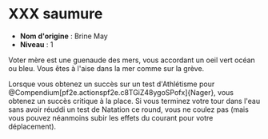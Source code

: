 # XXX saumure

 * **Nom d'origine** : Brine May
 * **Niveau** : 1


<p>Voter mère est une guenaude des mers, vous accordant un oeil vert océan ou bleu. Vous êtes à l'aise dans la mer comme sur la grève.</p>
<p>Lorsque vous obtenez un succès sur un test d'Athlétisme pour @Compendium[pf2e.actionspf2e.c8TGiZ48ygoSPofx]{Nager}, vous obtenez un succès critique à la place. Si vous terminez votre tour dans l'eau sans avoir réuddi un test de Natation ce round, vous ne coulez pas (mais vous pouvez néanmoins subir les effets du courant pour votre déplacement).&nbsp;</p>